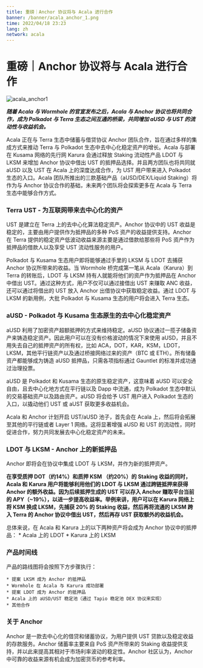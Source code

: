 ```yaml
---
title: 重磅｜Anchor 协议将与 Acala 进行合作
banner: /banner/acala_anchor_1.png
time: 2022/04/18 23:23
lang: zh
network: acala
---
```



# 重磅｜Anchor 协议将与 Acala 进行合作

![acala_anchor1](/banner/acala_anchor_1.png)

***随着 Acala 与 Wormhole 的官宣发布之后，Acala 与 Anchor 协议也将共同合作，成为 Polkadot 与 Terra 生态之间互通的桥梁，共同增加 aUSD 与 UST 的流动性与收益机会。***

Acala 正在与 Terra 生态中储蓄与借贷协议 Anchor 团队合作，旨在通过多样的集成方式来推动 Terra 与 Polkadot 生态中去中心化稳定资产的增长。Acala 与部署在 Kusama 网络的先行网 Karura 会通过释放 Staking 流动性产品 LDOT 与 LKSM 来增加 Anchor 协议中借出 UST 的抵押品选择。并且两方团队也将共同就 aUSD 以及 UST 在 Acala 上的深度达成合作，为 UST 用户带来进入 Polkadot 生态的入口。Acala 团队所推出的三款基础产品（aUSD/DEX/Liquid Staking）将作为与 Anchor 协议合作的基础，未来两个团队将会探索更多在 Acala 与 Terra 生态中能够合作方式。


### Terra UST - 为互联网带来去中心化的资产
UST 是建立在 Terra 上的去中心化算法稳定资产。Anchor 协议中的 UST 收益是稳定的，主要由用户提供作为抵押品的多种 PoS 资产的收益提供支持。Anchor 在 Terra 提供的稳定资产低波动收益来源主要是通过借款给那些将 PoS 资产作为抵押品的借款人以及享受 UST 流动性服务的用户。

Polkadot 与 Kusama 生态用户即将能够通过手里的 LKSM 与 LDOT 去捕获 Anchor 协议所带来的收益。当 Wormhole 桥完成第一笔从 Acala（Karura）到 Terra 的转账后，LDOT 与 LKSM 持有人就能将他们的资产作为抵押品在 Anchor 中借出 UST。通过这种方式，用户不仅可以通过接借出 UST 来赚取 ANC 收益，还可以通过将借出的 UST 放入 Anchor 出借协议中获取稳定收益。通过 LDOT 与 LKSM 的新用例，大批 Polkadot 与 Kusama 生态的用户将会进入 Terra 生态。


### aUSD - Polkadot 与 Kusama 生态原生的去中心化稳定资产

aUSD 利用了加密资产超额抵押的方式来维持稳定。aUSD 协议通过一揽子储备资产来铸造稳定资产。因此用户可以在没有价格波动的情况下来使用 aUSD，并且不用失去自己的抵押资产的所有权，比如 ACA，DOT，KAR，KSM，LDOT，LKSM，其他平行链资产以及通过桥接网络过来的资产（BTC 或 ETH）。所有储备资产都能够成为铸造 aUSD 抵押品，只需各项指标通过 Gauntlet 的标准并成功通过治理投票。

aUSD 是 Polkadot 和 Kusama 生态的原生稳定资产，这意味着 aUSD 可以安全自由，且去中心化地方式在平行链以及 Dapp 中流通，成为 Polkadot 生态中默认的交易基础资产以及路由资产。aUSD 将会给予 UST 用户进入 Polkadot 生态的入口，以撬动他们 UST 或 aUST 获取更多收益机会。

Acala 和 Anchor 计划开启 UST/aUSD 池子，首先会在 Acala 上，然后将会拓展至其他的平行链或者 Layer 1 网络。这将显著增强 aUSD 和 UST 的流动性，同时促进合作，努力共同发展去中心化稳定资产的未来。

### LDOT 与 LKSM - Anchor 上的新抵押品

Anchor 即将会在协议中集成 LDOT 与 LKSM，并作为新的抵押资产。

**在享受质押 DOT（约14%）和质押 KSM （约20%）的 Staking 收益的同时，Acala 和 Karura 用户将能够利用他们的 LDOT 与 LKSM 通过跨链抵押来获得 Anchor 的额外收益。因为后续抵押生成的 UST 可以存入 Anchor 赚取平台当前的 APY（~19%），以进一步提高收益率。举例来讲，用户可以在 Karura 网络上将 KSM 换成 LKSM，先捕获 20% 的 Staking 收益，然后再将流通的 LKSM 跨入 Terra 的 Anchor 协议中借出 UST，然后再存 UST 获取额外的收益机会。**

总体来说，在 Acala 和 Karura 上的以下两种资产将会成为 Anchor 协议中的抵押品：
    * Acala 上的 LDOT
    * Karura 上的 LKSM


### 产品时间线

产品的路线图将会按照下方步骤执行：

    * 提案 LKSM 成为 Anchor 的抵押品
    * Wormhole 在 Acala 与 Karura 成功部署
    * 提案 LDOT 成为 Anchor 的抵押品
    * Acala 上的 aUSD/UST 稳定池（通过 Tapio 稳定池 DEX 协议来实现）
    * 其他合作 


### 关于 Anchor

Anchor 是一款去中心化的借贷和储蓄协议，为用户提供 UST 贷款以及稳定收益的存款服务。Anchor 储蓄率主要来自 PoS 资产所带来的 Staking 收益提供支持，并以此来提高其相对于市场利率波动的稳定性。Anchor 社区认为，Anchor 中可靠的收益来源有机会成为加密货币的参考利率。